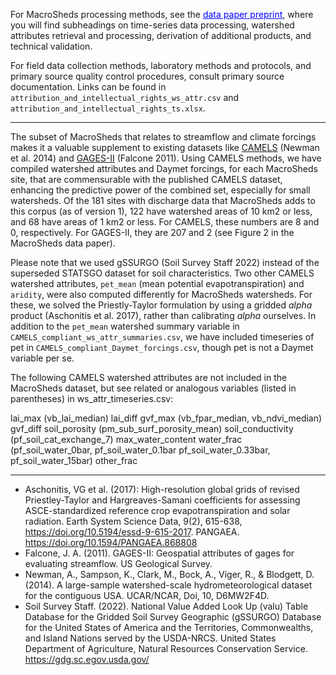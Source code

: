 ﻿For MacroSheds processing methods, see the
<a href="https://eartharxiv.org/repository/view/3499/" style="color: blue; text-decoration: underline;">data paper preprint</a>, 
where you will find subheadings on time-series data processing, watershed attributes retrieval and processing,
derivation of additional products, and technical validation.

For field data collection methods, laboratory methods and protocols, and primary source quality control procedures,
consult primary source documentation. Links can be found in `attribution_and_intellectual_rights_ws_attr.csv` and `attribution_and_intellectual_rights_ts.xlsx`.

---

The subset of MacroSheds that relates to streamflow and climate forcings makes it a valuable supplement to existing datasets like <a href="https://ral.ucar.edu/solutions/products/camels" style="color: vlue; text-decoration: underline;">CAMELS</a> (Newman et al. 2014) and <a href="https://water.usgs.gov/GIS/metadata/usgswrd/XML/gagesII_Sept2011.xml" style="color: vlue; text-decoration: underline;">GAGES-II</a>  (Falcone 2011). Using CAMELS methods, we have compiled watershed attributes and Daymet forcings, for each MacroSheds site, that are commensurable with the published CAMELS dataset, enhancing the predictive power of the combined set, especially for small watersheds. Of the 181 sites with discharge data that MacroSheds adds to this corpus (as of version 1), 122 have watershed areas of 10 km2 or less, and 68 have areas of 1 km2 or less. For CAMELS, these numbers are 8 and 0, respectively. For GAGES-II, they are 207 and 2 (see Figure 2 in the MacroSheds data paper).

Please note that we used gSSURGO (Soil Survey Staff 2022) instead of the superseded STATSGO dataset for soil characteristics. Two other CAMELS watershed attributes, `pet_mean` (mean potential evapotranspiration) and `aridity`, were also computed differently for MacroSheds watersheds. For these, we solved the Priestly-Taylor formulation by using a gridded _alpha_ product (Aschonitis et al. 2017), rather than calibrating _alpha_ ourselves. In addition to the `pet_mean` watershed summary variable in `CAMELS_compliant_ws_attr_summaries.csv`, we have included timeseries of pet in `CAMELS_compliant_Daymet_forcings.csv`, though pet is not a Daymet variable per se.

The following CAMELS watershed attributes are not included in the MacroSheds dataset, but see related or analogous variables (listed in parentheses) in ws_attr_timeseries.csv:

lai_max (vb_lai_median)
lai_diff
gvf_max (vb_fpar_median, vb_ndvi_median)
gvf_diff
soil_porosity (pm_sub_surf_porosity_mean)
soil_conductivity (pf_soil_cat_exchange_7)
max_water_content
water_frac (pf_soil_water_0bar, pf_soil_water_0.1bar pf_soil_water_0.33bar, pf_soil_water_15bar)
other_frac

---

 + Aschonitis, VG et al. (2017): High-resolution global grids of revised Priestley-Taylor and Hargreaves-Samani coefficients for assessing ASCE-standardized reference crop evapotranspiration and solar radiation. Earth System Science Data, 9(2), 615-638, https://doi.org/10.5194/essd-9-615-2017. PANGAEA. https://doi.org/10.1594/PANGAEA.868808
 + Falcone, J. A. (2011). GAGES-II: Geospatial attributes of gages for evaluating streamflow. US Geological Survey. 
 + Newman, A., Sampson, K., Clark, M., Bock, A., Viger, R., & Blodgett, D. (2014). A large-sample watershed-scale hydrometeorological dataset for the contiguous USA. UCAR/NCAR, Doi, 10, D6MW2F4D. 
 + Soil Survey Staff. (2022). National Value Added Look Up (valu) Table Database for the Gridded Soil Survey Geographic (gSSURGO) Database for the United States of America and the Territories, Commonwealths, and Island Nations served by the USDA-NRCS. United States Department of Agriculture, Natural Resources Conservation Service. https://gdg.sc.egov.usda.gov/

